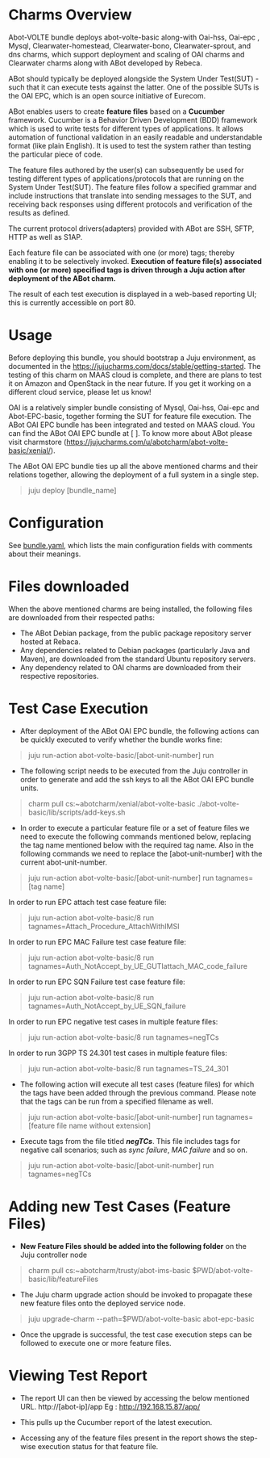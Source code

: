 # Charms Overview

Abot-VOLTE bundle deploys abot-volte-basic along-with Oai-hss, Oai-epc , Mysql, Clearwater-homestead, Clearwater-bono, Clearwater-sprout, and dns charms, which support deployment and scaling of OAI charms and Clearwater charms  along with ABot developed by Rebeca.

ABot should typically be deployed alongside the System Under Test(SUT) - such that it can execute tests against the latter. One of the possible SUTs is the OAI EPC, which is an open source initiative of Eurecom.

ABot enables users to create **feature files** based on a **Cucumber** framework. Cucumber is a Behavior Driven Development (BDD) framework which is used to write tests for different types of applications. It allows automation of functional validation in an easily readable and understandable format (like plain English). It is used to test the system rather than testing the particular piece of code.

The feature files authored by the user(s) can subsequently be used for testing different types of applications/protocols that are running on the System Under Test(SUT). The feature files follow a specified grammar and include instructions that translate into sending messages to the SUT, and receiving back responses using different protocols and verification of the results as defined.

The current protocol drivers(adapters) provided with ABot are SSH, SFTP, HTTP as well as S1AP.  

Each feature file can be associated with one (or more) tags; thereby enabling it to be selectively invoked. **Execution of feature file(s) associated with one (or more) specified tags is driven through a Juju action after deployment of the ABot charm.**

The result of each test execution is displayed in a web-based reporting UI; this is currently accessible on port 80.
 
# Usage

Before deploying this bundle, you should bootstrap a Juju environment, as documented in the https://jujucharms.com/docs/stable/getting-started. The testing of this charm on MAAS cloud is complete, and there are plans to test it on Amazon and OpenStack in the near future. If you get it working on a different cloud service, please let us know!

OAI is a relatively simpler bundle consisting of Mysql, Oai-hss, Oai-epc and Abot-EPC-basic, together forming the SUT for feature file execution. The ABot OAI EPC bundle has been integrated and tested on MAAS cloud. You can find the ABot OAI EPC bundle at [  ]. To know more about ABot please visit charmstore (https://jujucharms.com/u/abotcharm/abot-volte-basic/xenial/).

The ABot OAI EPC bundle ties up all the above mentioned charms and their relations together, allowing the deployment of a full system in a single step.
          
>juju deploy [bundle_name]


# Configuration

See [bundle.yaml](bundle.yaml), which lists the main configuration fields with comments about their meanings.

# Files downloaded

When the above mentioned charms are being installed, the following files are downloaded from their respected paths:

- The ABot Debian package, from the public package repository server hosted at Rebaca.
- Any dependencies related to Debian packages (particularly Java and Maven), are downloaded from the standard Ubuntu repository servers.
- Any dependency related to OAI charms are downloaded from their respective repositories.

# Test Case Execution

 - After deployment of the ABot OAI EPC bundle, the following actions can be quickly executed to verify whether the bundle works fine:
> juju run-action abot-volte-basic/[abot-unit-number] run

 - The following script needs to be executed from the Juju controller in order to generate and add the ssh keys to all the ABot OAI EPC bundle units.

> charm pull cs:~abotcharm/xenial/abot-volte-basic
> ./abot-volte-basic/lib/scripts/add-keys.sh

- In order to execute a particular feature file or a set of feature files we need to execute the following commands mentioned below, replacing the tag name mentioned below with the required tag name. Also in the following commands we need to replace the [abot-unit-number] with the current abot-unit-number.

> juju run-action abot-volte-basic/[abot-unit-number] run tagnames=[tag name]

In order to run EPC attach test case feature file:
> juju run-action abot-volte-basic/8 run tagnames=Attach_Procedure_AttachWithIMSI

In order to run EPC MAC Failure test case feature file:
> juju run-action abot-volte-basic/8 run tagnames=Auth_NotAccept_by_UE_GUTIattach_MAC_code_failure

In order to run EPC SQN Failure test case feature file:
> juju run-action abot-volte-basic/8 run tagnames=Auth_NotAccept_by_UE_SQN_failure

In order to run EPC negative test cases in multiple feature files: 
> juju run-action abot-volte-basic/8 run tagnames=negTCs

In order to run 3GPP TS 24.301 test cases in multiple feature files:
> juju run-action abot-volte-basic/8 run tagnames=TS_24_301

- The following action will execute all test cases (feature files) for which the tags have been added through the previous command. Please note that the tags can be run from a specified filename as well.

>  juju run-action abot-volte-basic/[abot-unit-number] run tagnames=[feature file name without extension]

- Execute tags from the file titled ***negTCs***. This file includes tags for negative call scenarios; such as *sync failure*, *MAC failure* and so on.
>  juju run-action abot-volte-basic/[abot-unit-number] run tagnames=negTCs

# Adding new Test Cases (Feature Files)

- **New Feature Files should be added into the following folder** on the Juju controller node
> charm pull cs:~abotcharm/trusty/abot-ims-basic
> $PWD/abot-volte-basic/lib/featureFiles
   
- The Juju charm upgrade action should be invoked to propagate these new feature files onto the deployed service node.
  
> juju upgrade-charm  --path=$PWD/abot-volte-basic abot-epc-basic

- Once the upgrade is successful, the test case execution steps can be followed to execute one or more feature files.

# Viewing Test Report

 - The report UI can then be viewed by accessing the below mentioned URL.
    http://[abot-ip]/app
    Eg : http://192.168.15.87/app/

- This pulls up the Cucumber report of the latest execution.
- Accessing any of the feature files present in the report shows the step-wise execution status for that feature file.
